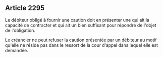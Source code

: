 Article 2295
----
Le débiteur obligé à fournir une caution doit en présenter une qui ait la
capacité de contracter et qui ait un bien suffisant pour répondre de l'objet de
l'obligation.

Le créancier ne peut refuser la caution présentée par un débiteur au motif
qu'elle ne réside pas dans le ressort de la cour d'appel dans lequel elle est
demandée.
